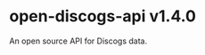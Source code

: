 [//]: # (x-release-please-start-version)

# open-discogs-api v1.4.0

[//]: # (x-release-please-end)
An open source API for Discogs data.
